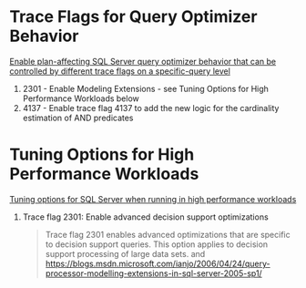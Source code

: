 # Trace Flags for Query Optimizer Behavior
[Enable plan-affecting SQL Server query optimizer behavior that can be controlled by different trace flags on a specific-query level](https://support.microsoft.com/en-us/help/2801413/enable-plan-affecting-sql-server-query-optimizer-behavior-that-can-be)

1. 2301 - Enable Modeling Extensions - see Tuning Options for High Performance Workloads below
2. 4137 - Enable trace flag 4137 to add the new logic for the cardinality estimation of AND predicates

# Tuning Options for High Performance Workloads
[Tuning options for SQL Server when running in high performance workloads](https://support.microsoft.com/en-us/help/920093/tuning-options-for-sql-server-when-running-in-high-performance-workloa])
1. Trace flag 2301: Enable advanced decision support optimizations
    > Trace flag 2301 enables advanced optimizations that are specific to decision support queries. This option applies to decision support processing of large data sets. 
    and
    > https://blogs.msdn.microsoft.com/ianjo/2006/04/24/query-processor-modelling-extensions-in-sql-server-2005-sp1/
